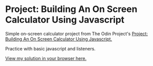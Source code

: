 # Project: Building An On Screen Calculator Using Javascript

Simple on-screen calculator project from The Odin Project's [Project: Building An On Screen Calculator Using Javascript.](http://www.theodinproject.com/courses/javascript-and-jquery/lessons/on-screen-calculator)

Practice with basic javascript and listeners.

[View my solution in your browser here.](http://htmlpreview.github.io/?https://github.com/StefanieWang/JavaScript-Calculator/blob/master/index.html)
